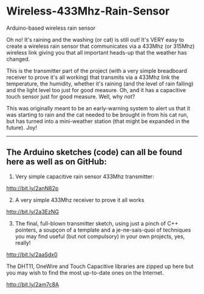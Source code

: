 # Wireless-433Mhz-Rain-Sensor
Arduino-based wireless rain sensor

Oh no! It's raining and the washing (or cat) is still out! It's VERY easy to create a wireless rain sensor that communicates via a 433Mhz (or 315Mhz) wireless link giving you that all important heads-up that the weather has changed.

This is the transmitter part of the project (with a very simple breadboard receiver to prove it's all working) that transmits via a 433Mhz link the temperature, the humidity, whether it's raining (and the level of rain falling) and the light level too just for good measure. Oh, and it has a capacitive touch sensor just for good measure. Well, why not?

This was originally meant to be an early-warning system to alert us that it was starting to rain and the cat needed to be brought in from his cat run, but has turned into a mini-weather station (that might be expanded in the future). Joy!

----------------------------------------------------------------------------------
The Arduino sketches (code) can all be found here as well as on GitHub:
----------------------------------------------------------------------------------

1. Very simple capacitive rain sensor 433Mhz transmitter:

http://bit.ly/2anN82p 


2. A very simple 433Mhz receiver to prove it all works

http://bit.ly/2a3EzNG 


3. The final, full-blown transmitter sketch, using just a pinch of C++ pointers, a soupçon of a template and a je-ne-sais-quoi of techniques you may find useful (but not compulsory) in your own projects, yes, really!

http://bit.ly/2aaSdx0


The DHT11, OneWire and Touch Capacitive libraries are zipped up here but you may wish to find the most up-to-date ones on the Internet.

http://bit.ly/2am7c8A
